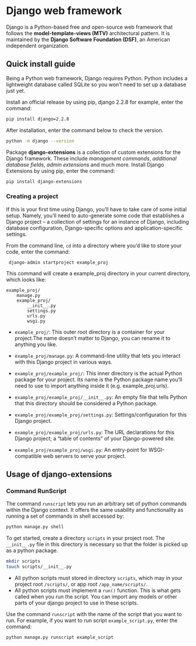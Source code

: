 # Django web framework

Django is a Python-based free and open-source web framework that follows the **model-template-views (MTV)** architectural pattern.
It is maintained by the **Django Software Foundation (DSF)**, an American independent organization.

## Quick install guide

Being a Python web framework, Django requires Python.
Python includes a lightweight database called SQLite so you won’t need to set up a database just yet.

Install an official release by using pip, django 2.2.8 for example, enter the command:

```bash
pip install django=2.2.8
```

After installation, enter the command below to check the version.

```bash
python -m django --version
```

Package **django-extensions** is a collection of custom extensions for the Django framework.
These include *management commands*, *additional database fields*, *admin extensions* and much more.
Install Django Extensions by using pip, enter the command:

```bash
pip install django-extensions
```

### Creating a project

If this is your first time using Django, you’ll have to take care of some initial setup.
Namely, you’ll need to auto-generate some code that establishes a Django project – a collection of settings for an instance of Django, including database configuration, Django-specific options and application-specific settings.

From the command line, `cd` into a directory where you’d like to store your code, enter the command:

```code
 django-admin startproject example_proj
```

This command will create a example_proj directory in your current directory, which looks like:

```
example_proj/
    manage.py
    example_proj/
        __init__.py
        settings.py
        urls.py
        wsgi.py
```

- `example_proj/`: This outer root directory is a container for your project.The name doesn’t matter to Django, you can rename it to anything you like.

- `example_proj/manage.py`: A command-line utility that lets you interact with this Django project in various ways.

- `example_proj/example_proj/`: This inner directory is the actual Python package for your project. Its name is the Python package name you’ll need to use to import anything inside it (e.g. example_proj.urls).

- `example_proj/example_proj/__init__.py`: An empty file that tells Python that this directory should be considered a Python package.

- `example_proj/example_proj/settings.py`: Settings/configuration for this Django project. 

- `example_proj/example_proj/urls.py`: The URL declarations for this Django project; a “table of contents” of your Django-powered site.

- `example_proj/example_proj/wsgi.py`: An entry-point for WSGI-compatible web servers to serve your project.

## Usage of django-extensions

### Command RunScript

The command `runscript` lets you run an arbitrary set of python commands within the Django context. It offers the same usability and functionality as running a set of commands in shell accessed by:

```bash
python manage.py shell
```

To get started, create a directory `scripts` in your project root.
The `__init__.py` file in this directory is necessary so that the folder is picked up as a python package.

```bash
mkdir scripts
touch scripts/__init__.py
```

- All python scripts must stored in directory `scripts`, which may in your project root `/scripts/`, or app root  `/app_name/scripts/`.
- All python scripts must implement a `run()` function. This is what gets called when you run the script. You can import any models or other parts of your django project to use in these scripts.

Use the command `runscript` with the name of the script that you want to run.
For example, if you want to run script `example_script.py`, enter the command:

```bash
python manage.py runscript example_script
```


